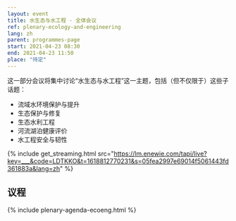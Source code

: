 ```yaml
---
layout: event
title: 水生态与水工程 - 全体会议
ref: plenary-ecology-and-engineering
lang: zh
parent: programmes-page
start: 2021-04-23 08:30
end: 2021-04-23 11:50
place: "待定"
---
```

这一部分会议将集中讨论“水生态与水工程”这一主题，包括（但不仅限于）这些子话题：

- 流域水环境保护与提升
- 生态保护与修复
- 生态水利工程
- 河流湖泊健康评价
- 水工程安全与韧性

{% include get_streaming.html src="https://lm.enewie.com/tapi/live?key=___&code=LDTKKO&t=1618812770231&s=05fea2997e69014f5061443fd361883a&lang=zh" %}

## 议程

{% include plenary-agenda-ecoeng.html %}
